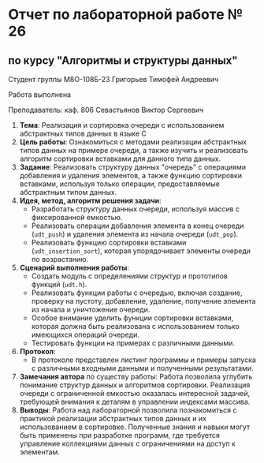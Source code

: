 # Отчет по лабораторной работе № 26
## по курсу "Алгоритмы и структуры данных"

Студент группы М8О-108Б-23 Григорьев Тимофей Андреевич

Работа выполнена

Преподаватель: каф. 806 Севастьянов Виктор Сергеевич

1. **Тема**: Реализация и сортировка очереди с использованием абстрактных типов данных в языке C
2. **Цель работы**: Ознакомиться с методами реализации абстрактных типов данных на примере очереди, а также изучить и реализовать алгоритм сортировки вставками для данного типа данных.
3. **Задание**: Реализовать структуру данных "очередь" с операциями добавления и удаления элементов, а также функцию сортировки вставками, используя только операции, предоставляемые абстрактным типом данных.
4. **Идея, метод, алгоритм решения задачи**:
   - Разработать структуру данных очереди, используя массив с фиксированной емкостью.
   - Реализовать операции добавления элемента в конец очереди (`udt_push`) и удаления элемента из начала очереди (`udt_pop`).
   - Реализовать функцию сортировки вставками (`udt_insertion_sort`), которая упорядочивает элементы очереди по возрастанию.
5. **Сценарий выполнения работы**:
   - Создать модуль с определениями структур и прототипов функций (`udt.h`).
   - Реализовать функции работы с очередью, включая создание, проверку на пустоту, добавление, удаление, получение элемента из начала и уничтожение очереди.
   - Особое внимание уделить функции сортировки вставками, которая должна быть реализована с использованием только имеющихся операций очереди.
   - Тестировать функции на примерах с различными данными.
6. **Протокол**:
   - В протоколе представлен листинг программы и примеры запуска с различными входными данными и полученными результатами.
7. **Замечания автора** по существу работы: Работа позволила углубить понимание структур данных и алгоритмов сортировки. Реализация очереди с ограниченной емкостью оказалась интересной задачей, требующей внимания к деталям в управлении индексами массива.
8. **Выводы**: Работа над лабораторной позволила познакомиться с практикой реализации абстрактных типов данных и их использованием в сортировке. Полученные знания и навыки могут быть применены при разработке программ, где требуется управление коллекциями данных с ограничениями на доступ к элементам.